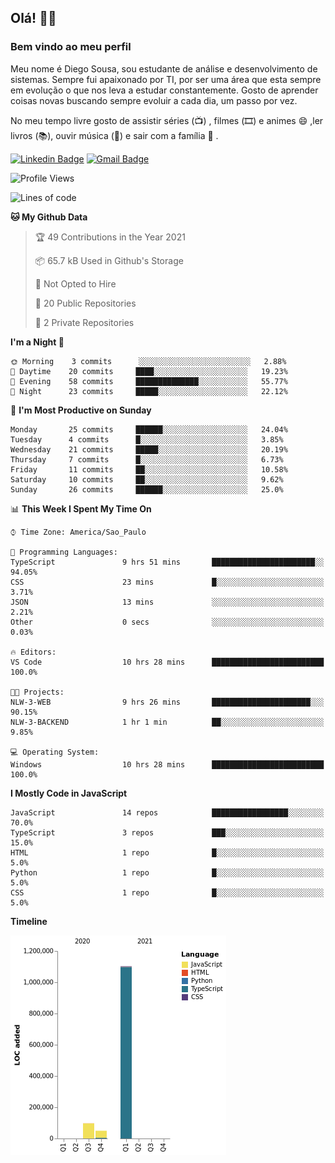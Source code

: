 ## Olá! 👋😁
### Bem vindo ao meu perfil 

Meu nome é Diego Sousa, sou estudante de análise e desenvolvimento de sistemas. Sempre fui apaixonado por TI, por ser uma área que esta sempre em evolução o que nos leva a estudar constantemente. Gosto de aprender coisas novas buscando sempre evoluir a cada dia, um passo por vez.

No meu tempo livre gosto de assistir séries (📺) , filmes (🎞️) e animes 😄 ,ler livros (📚), ouvir música (🎵) e sair com a família  👯 .


[![Linkedin Badge](https://img.shields.io/badge/-LinkedIn-blue?style=flat-square&logo=Linkedin&logoColor=white&link=https://www.linkedin.com/in/diego-sousa-dev)]( https://www.linkedin.com/in/diego-sousa-dev)
[![Gmail Badge](https://img.shields.io/badge/-Gmail-c14438?style=flat-square&logo=Gmail&logoColor=white&link=mailto:derickbenji2@gmail.com)](mailto:derickbenji2@gmail.com)


<!--START_SECTION:waka-->
![Profile Views](http://img.shields.io/badge/Profile%20Views-0-blue)

![Lines of code](https://img.shields.io/badge/From%20Hello%20World%20I%27ve%20Written-1.2%20million%20lines%20of%20code-blue)

**🐱 My Github Data** 

> 🏆 49 Contributions in the Year 2021
 > 
> 📦 65.7 kB Used in Github's Storage 
 > 
> 🚫 Not Opted to Hire
 > 
> 📜 20 Public Repositories 
 > 
> 🔑 2 Private Repositories  
 > 
**I'm a Night 🦉** 

```text
🌞 Morning    3 commits      ░░░░░░░░░░░░░░░░░░░░░░░░░   2.88% 
🌆 Daytime    20 commits     ████░░░░░░░░░░░░░░░░░░░░░   19.23% 
🌃 Evening    58 commits     ██████████████░░░░░░░░░░░   55.77% 
🌙 Night      23 commits     █████░░░░░░░░░░░░░░░░░░░░   22.12%

```
📅 **I'm Most Productive on Sunday** 

```text
Monday       25 commits     ██████░░░░░░░░░░░░░░░░░░░   24.04% 
Tuesday      4 commits      █░░░░░░░░░░░░░░░░░░░░░░░░   3.85% 
Wednesday    21 commits     █████░░░░░░░░░░░░░░░░░░░░   20.19% 
Thursday     7 commits      █░░░░░░░░░░░░░░░░░░░░░░░░   6.73% 
Friday       11 commits     ██░░░░░░░░░░░░░░░░░░░░░░░   10.58% 
Saturday     10 commits     ██░░░░░░░░░░░░░░░░░░░░░░░   9.62% 
Sunday       26 commits     ██████░░░░░░░░░░░░░░░░░░░   25.0%

```


📊 **This Week I Spent My Time On** 

```text
⌚︎ Time Zone: America/Sao_Paulo

💬 Programming Languages: 
TypeScript               9 hrs 51 mins       ███████████████████████░░   94.05% 
CSS                      23 mins             █░░░░░░░░░░░░░░░░░░░░░░░░   3.71% 
JSON                     13 mins             ░░░░░░░░░░░░░░░░░░░░░░░░░   2.21% 
Other                    0 secs              ░░░░░░░░░░░░░░░░░░░░░░░░░   0.03%

🔥 Editors: 
VS Code                  10 hrs 28 mins      █████████████████████████   100.0%

🐱‍💻 Projects: 
NLW-3-WEB                9 hrs 26 mins       ██████████████████████░░░   90.15% 
NLW-3-BACKEND            1 hr 1 min          ██░░░░░░░░░░░░░░░░░░░░░░░   9.85%

💻 Operating System: 
Windows                  10 hrs 28 mins      █████████████████████████   100.0%

```

**I Mostly Code in JavaScript** 

```text
JavaScript               14 repos            █████████████████░░░░░░░░   70.0% 
TypeScript               3 repos             ███░░░░░░░░░░░░░░░░░░░░░░   15.0% 
HTML                     1 repo              █░░░░░░░░░░░░░░░░░░░░░░░░   5.0% 
Python                   1 repo              █░░░░░░░░░░░░░░░░░░░░░░░░   5.0% 
CSS                      1 repo              █░░░░░░░░░░░░░░░░░░░░░░░░   5.0%

```


**Timeline**

![Chart not found](https://raw.githubusercontent.com/DiegoSousaSilva/DiegoSousaSilva/master/charts/bar_graph.png) 


<!--END_SECTION:waka-->
